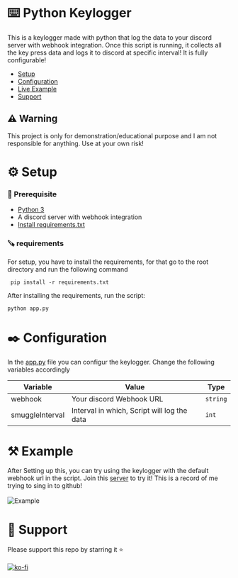 # ⌨️ Python Keylogger
This is a keylogger made with python that log the data to your discord server with webhook integration. Once this script is running, it collects all the key press data and logs it to discord at specific interval! It is fully configurable!

- [Setup](#%EF%B8%8F-warning)
- [Configuration](#%EF%B8%8F-configuration)
- [Live Example](#%EF%B8%8F-example)
- [Support](#-support)

## ⚠️ Warning
This project is only for demonstration/educational purpose and I am not responsible for anything. Use at your own risk!

# ⚙️ Setup

### 📃 Prerequisite

- [Python 3 ](https://www.python.org/downloads/)
- A discord server with webhook integration
- [Install requirements.txt](requirements.txt)

### 🪚 requirements
For setup, you have to install the requirements, for that go to the root directory and run the following command

```
 pip install -r requirements.txt
```

After installing the requirements, run the script:
```
python app.py
```

# ✒️ Configuration
In the [app.py](app.py) file you can configur the keylogger. Change the following variables accordingly

| Variable        | Value                                       | Type     |
|-----------------|---------------------------------------------|----------|
| webhook         | Your discord Webhook URL                    | `string` |
| smuggleInterval | Interval in which, Script will log the data | `int`    |

# ⚒️ Example
After Setting up this, you can try using the keylogger with the default webhook url in the script. Join this [server](https://discord.gg/mteKzphDGT) to try it! This is a record of me trying to sing in to github! <br><br>
![Example](https://i.imgur.com/TxvzeGA.png)

# 💪 Support
Please support this repo by starring it ⭐<br><br>
[![ko-fi](https://ko-fi.com/img/githubbutton_sm.svg)](https://ko-fi.com/J3J16V6AZ)
